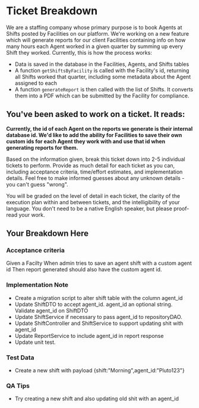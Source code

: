 # Ticket Breakdown
We are a staffing company whose primary purpose is to book Agents at Shifts posted by Facilities on our platform. We're working on a new feature which will generate reports for our client Facilities containing info on how many hours each Agent worked in a given quarter by summing up every Shift they worked. Currently, this is how the process works:

- Data is saved in the database in the Facilities, Agents, and Shifts tables
- A function `getShiftsByFacility` is called with the Facility's id, returning all Shifts worked that quarter, including some metadata about the Agent assigned to each
- A function `generateReport` is then called with the list of Shifts. It converts them into a PDF which can be submitted by the Facility for compliance.

## You've been asked to work on a ticket. It reads:

**Currently, the id of each Agent on the reports we generate is their internal database id. We'd like to add the ability for Facilities to save their own custom ids for each Agent they work with and use that id when generating reports for them.**


Based on the information given, break this ticket down into 2-5 individual tickets to perform. Provide as much detail for each ticket as you can, including acceptance criteria, time/effort estimates, and implementation details. Feel free to make informed guesses about any unknown details - you can't guess "wrong".


You will be graded on the level of detail in each ticket, the clarity of the execution plan within and between tickets, and the intelligibility of your language. You don't need to be a native English speaker, but please proof-read your work.

## Your Breakdown Here

### Acceptance criteria

Given a Facilty
When admin tries to save an agent shift with a custom agent id
Then report generated should also have the custom agent id.

### Implementation Note

-  Create a migration script to alter shift table with the column agent_id
-  Update ShiftDTO to accept agent_id.  agent_id an optional string. Validate agent_id on ShiftDTO
-  Update ShiftService if necessary to pass agent_id to repositoryDAO.
-  Update ShiftController and ShiftService to support updating shit with agent_id
-  Update ReportService to include agent_id in report response
-  Update unit test.


### Test Data
- Create a new shift with payload {shift:"Morning",agent_id:"Pluto123"}


### QA Tips
- Try creating a new shift and also updating old shit with an agent_id
